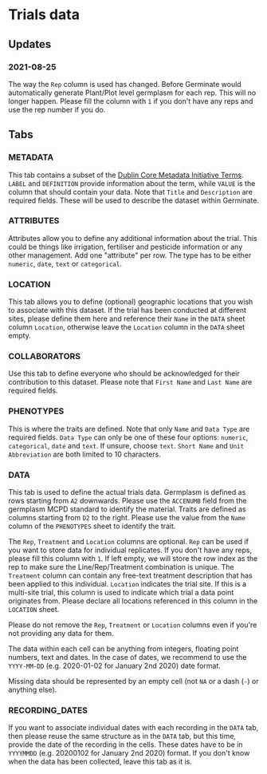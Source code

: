 # Trials data

## Updates

### 2021-08-25

The way the `Rep` column is used has changed. Before Germinate would automatically generate Plant/Plot level germplasm for each rep. This will no longer happen. Please fill the column with `1` if you don't have any reps and use the rep number if you do.

## Tabs

### METADATA
This tab contains a subset of the [Dublin Core Metadata Initiative Terms](https://www.dublincore.org/specifications/dublin-core/dcmi-terms/). `LABEL` and `DEFINITION` provide information about the term, while `VALUE` is the column that should contain your data.
Note that `Title` and `Description` are required fields. These will be used to describe the dataset within Germinate.

### ATTRIBUTES
Attributes allow you to define any additional information about the trial. This could be things like irrigation, fertiliser and pesticide information or any other management. Add one "attribute" per row. The type has to be either `numeric`, `date`, `text` or `categorical`.

### LOCATION
This tab allows you to define (optional) geographic locations that you wish to associate with this dataset. If the trial has been conducted at different sites, please define them here and reference their `Name` in the `DATA` sheet column `Location`, otherwise leave the `Location` column in the `DATA` sheet empty.

### COLLABORATORS
Use this tab to define everyone who should be acknowledged for their contribution to this dataset. Please note that `First Name` and `Last Name` are required fields.

### PHENOTYPES
This is where the traits are defined. Note that only `Name` and `Data Type` are required fields. `Data Type` can only be one of these four options: `numeric`, `categorical`, `date` and `text`. If unsure, choose `text`. `Short Name` and `Unit Abbreviation` are both limited to 10 characters.

### DATA
This tab is used to define the actual trials data. Germplasm is defined as rows starting from `A2` downwards. Please use the `ACCENUMB` field from the germplasm MCPD standard to identify the material. Traits are defined as columns starting from `D2` to the right. Please use the value from the `Name` column of the `PHENOTYPES` sheet to identify the trait.

The `Rep`, `Treatment` and `Location` columns are optional. `Rep` can be used if you want to store data for individual replicates. If you don't have any reps, please fill this column with `1`. If left empty, we will store the row index as the rep to make sure the Line/Rep/Treatment combination is unique. The `Treatment` column can contain any free-text treatment description that has been applied to this individual. `Location` indicates the trial site. If this is a multi-site trial, this column is used to indicate which trial a data point originates from. Please declare all locations referenced in this column in the `LOCATION` sheet.

Please do not remove the `Rep`, `Treatment` or `Location` columns even if you're not providing any data for them.

The data within each cell can be anything from integers, floating point numbers, text and dates. In the case of dates, we recommend to use the `YYYY-MM-DD` (e.g. 2020-01-02 for January 2nd 2020) date format.

Missing data should be represented by an empty cell (not `NA` or a dash (`-`) or anything else).

### RECORDING_DATES

If you want to associate individual dates with each recording in the `DATA` tab, then please reuse the same structure as in the `DATA` tab, but this time, provide the date of the recording in the cells. These dates have to be in `YYYYMMDD` (e.g. 20200102 for January 2nd 2020) format. If you don't know when the data has been collected, leave this tab as it is.
